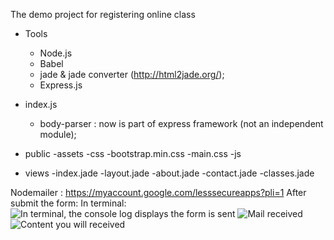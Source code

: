 The demo project for registering online class 
- Tools 
    - Node.js 
    - Babel 
    - jade & jade converter (http://html2jade.org/);
    - Express.js


- index.js
    - body-parser : now is part of express framework (not an independent module);
- public 
    -assets
    -css
        -bootstrap.min.css
        -main.css
    -js
- views
    -index.jade 
    -layout.jade
    -about.jade
    -contact.jade
    -classes.jade

Nodemailer : https://myaccount.google.com/lesssecureapps?pli=1 
After submit the form:
In terminal: 
![In terminal, the console log displays the form is sent](https://lv.thehackneywick.co.uk/wp-content/uploads/2020/07/terminal.png)
![Mail received](https://lv.thehackneywick.co.uk/wp-content/uploads/2020/07/receivedEmail.png)
![Content you will received](https://lv.thehackneywick.co.uk/wp-content/uploads/2020/07/finishproductOfsendingsuccessfullyMail.png)